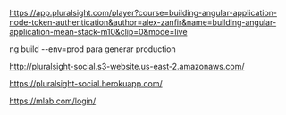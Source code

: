 https://app.pluralsight.com/player?course=building-angular-application-node-token-authentication&author=alex-zanfir&name=building-angular-application-mean-stack-m10&clip=0&mode=live

ng build --env=prod para generar production


http://pluralsight-social.s3-website.us-east-2.amazonaws.com/

https://pluralsight-social.herokuapp.com/

https://mlab.com/login/

